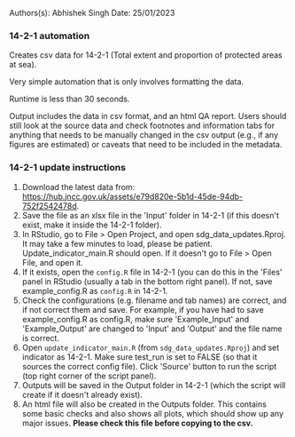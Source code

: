Authors(s): Abhishek Singh
Date: 25/01/2023

### 14-2-1 automation

Creates csv data for 14-2-1 (Total extent and proportion of protected areas at sea).

Very simple automation that is only involves formatting the data. 

Runtime is less than 30 seconds.

Output includes the data in csv format, and an html QA report. Users should still look at the source data and check footnotes and information tabs for anything that needs to be manually changed in the csv output (e.g., if any figures are estimated) or caveats that need to be included in the metadata. 

### 14-2-1 update instructions

1) Download the latest data from: https://hub.jncc.gov.uk/assets/e79d820e-5b1d-45de-94db-752f2542478d.
2) Save the file as an xlsx file in the 'Input' folder in 14-2-1 (if this doesn't exist, make it inside the 14-2-1 folder).  
3) In RStudio, go to File > Open Project, and open sdg_data_updates.Rproj. It may take a few minutes to load, please be patient. Update_indicator_main.R should open. If it doesn't go to File > Open File, and open it. 
4) If it exists, open the `config.R` file in 14-2-1 (you can do this in the 'Files' panel in RStudio (usually a tab in the bottom right panel). If not, save example_config.R as `config.R` in 14-2-1.
5) Check the configurations (e.g. filename and tab names) are correct, and if not correct them and save. For example, if you have had to save example_config.R as config.R, make sure 'Example_Input' and 'Example_Output' are changed to 'Input' and 'Output' and the file name is correct.    
6) Open `update_indicator_main.R` (from `sdg_data_updates.Rproj`) and set indicator as 14-2-1. Make sure test_run is set to FALSE (so that it sources the correct config file). Click 'Source' button to run the script (top right corner of the script panel).  
8) Outputs will be saved in the Output folder in 14-2-1 (which the script will create if it doesn't already exist).  
9) An html file will also be created in the Outputs folder. This contains some basic checks and also shows all plots, which should show up any major issues. **Please check this file before copying to the csv.**
